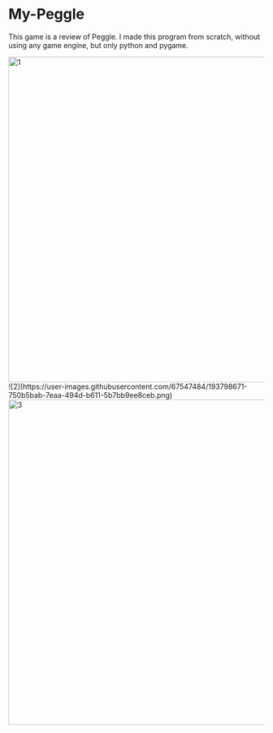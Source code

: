 # My-Peggle
This game is a review of Peggle. I made this program from scratch, without using  any game engine, but only python and pygame. 

<img width="640" alt="1" src="https://user-images.githubusercontent.com/67547484/193798662-c65530fa-8819-4ef9-93fb-0b83640143a1.png">
![2](https://user-images.githubusercontent.com/67547484/193798671-750b5bab-7eaa-494d-b611-5b7bb9ee8ceb.png)
<img width="640" alt="3" src="https://user-images.githubusercontent.com/67547484/193798684-dfebbfa0-13e6-4631-942d-c457fe3dcc5b.png">
